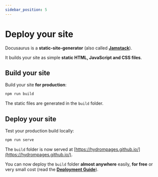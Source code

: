 ```yaml
---
sidebar_position: 5
---
```


# Deploy your site

Docusaurus is a **static-site-generator** (also called **[Jamstack](https://jamstack.org/)**).

It builds your site as simple **static HTML, JavaScript and CSS files**.

## Build your site

Build your site **for production**:

```bash
npm run build
```

The static files are generated in the `build` folder.

## Deploy your site

Test your production build locally:

```bash
npm run serve
```

The `build` folder is now served at [https://hydrompages.github.io/](https://hydrompages.github.io/).

You can now deploy the `build` folder **almost anywhere** easily, **for free** or very small cost (read the **[Deployment Guide](https://docusaurus.io/docs/deployment)**).
